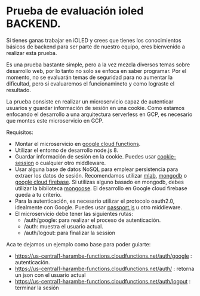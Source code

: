 # Prueba de evaluación ioled BACKEND.

Si tienes ganas trabajar en iOLED y crees que tienes los conocimientos básicos de backend para ser parte de nuestro equipo, eres bienvenido a realizar esta prueba. 

Es una prueba bastante simple, pero a la vez mezcla diversos temas sobre desarrollo web, por lo tanto no solo se enfoca en saber programar. Por el momento, no se evaluarán temas de seguridad para no aumentar la dificultad, pero si evaluaremos el funcionamineto y como lograste el resultado.

La prueba consiste en realizar un microservicio capaz de autenticar usuarios y guardar información de sesión en una cookie. Como estamos enfocando el desarrollo a una arquitectura serverless en GCP, es necesario que montes este microservicio en GCP.

Requisitos:
- Montar el microservicio en [google cloud functions](https://cloud.google.com/functions/docs/).
- Utilizar el entorno de desarrollo node.js 8.
- Guardar información de sesión en la cookie. Puedes usar [cookie-session](https://github.com/expressjs/cookie-session) o cualquier otro middleware.
- Usar alguna base de datos NoSQL para emplear persistencia para extraer los datos de sesión. Recomendamos utilizar [mlab](https://mlab.com/), [mongodb](https://www.mongodb.com/cloud) o [google cloud firebase](https://firebase.google.com/). Si utilizas alguno basado en mongodb, debes utilizar la biblioteca [mongoose](https://mongoosejs.com/). El desarrollo en Google cloud firebase queda a tu criterio.
- Para la autenticación, es necesario utilizar el protocolo oauth2.0, idealmente con Google. Puedes usar [passport.js](http://www.passportjs.org/) u otro middleware.
- El microservicio debe tener las siguientes rutas:
  - /auth/google: para realizar el proceso de autenticación.
  - /auth: muestra el usuario actual. 
  - /auth/logout: para finalizar la session

Aca te dejamos un ejemplo como base para poder guiarte: 

- https://us-central1-harambe-functions.cloudfunctions.net/auth/google : autenticación.
- https://us-central1-harambe-functions.cloudfunctions.net/auth/ : retorna un json con el usuario actual 
- https://us-central1-harambe-functions.cloudfunctions.net/auth/logout : terminar la sesión

